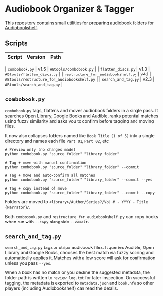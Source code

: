 # Audiobook Organizer & Tagger

This repository contains small utilities for preparing audiobook folders for [Audiobookshelf](https://www.audiobookshelf.org/).

## Scripts

| Script | Version | Path |
|-------|---------|------|

| `combobook.py` | v1.5 | `ABtools/combobook.py` |
| `flatten_discs.py` | v1.3 | `ABtools/flatten_discs.py` |
| `restructure_for_audiobookshelf.py` | v4.1 | `ABtools/restructure_for_audiobookshelf.py` |
| `search_and_tag.py` | v2.3 | `ABtools/search_and_tag.py` |

## `combobook.py`
`combobook.py` tags, flattens and moves audiobook folders in a single pass. It searches Open Library, Google Books and Audible, ranks potential matches using fuzzy similarity and asks you to confirm before tagging and moving files.

It now also collapses folders named like `Book Title (1 of 5)` into a single directory and names each file `Part 01`, `Part 02`, etc.


```
# Preview only (no changes made)
python combobook.py "source_folder" "library_folder"

# Tag + move with manual confirmation
python combobook.py "source_folder" "library_folder" --commit

# Tag + move and auto-confirm all matches
python combobook.py "source_folder" "library_folder" --commit --yes

# Tag + copy instead of move
python combobook.py "source_folder" "library_folder" --commit --copy
```

Folders are moved to `<library>/Author/Series?/Vol # - YYYY - Title {Narrator}/`.

Both `combobook.py` and `restructure_for_audiobookshelf.py` can copy books when run with `--copy` alongside `--commit`.

## `search_and_tag.py`
`search_and_tag.py` tags or strips audiobook files. It queries Audible,
Open Library and Google Books, chooses the best match via fuzzy scoring
and automatically applies it. Matches with a low score will ask for
confirmation unless you pass `--yes`.

When a book has no match or you decline the suggested metadata, the
folder path is written to `review_log.txt` for later inspection. On
successful tagging, the metadata is exported to `metadata.json` and
`book.nfo` so other players (including Audiobookshelf) can read the
details.

